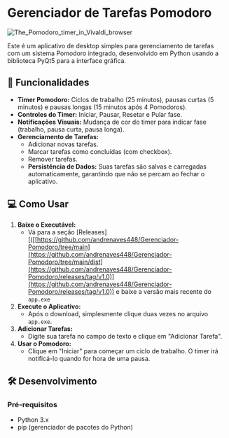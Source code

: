 # Gerenciador de Tarefas Pomodoro

![The_Pomodoro_timer_in_Vivaldi_browser](https://github.com/user-attachments/assets/ce2ef63d-a203-4222-89e0-1c40ad0ff47a)


Este é um aplicativo de desktop simples para gerenciamento de tarefas com um sistema Pomodoro integrado, desenvolvido em Python usando a biblioteca PyQt5 para a interface gráfica.

## 🚀 Funcionalidades

* **Timer Pomodoro:** Ciclos de trabalho (25 minutos), pausas curtas (5 minutos) e pausas longas (15 minutos após 4 Pomodoros).
* **Controles do Timer:** Iniciar, Pausar, Resetar e Pular fase.
* **Notificações Visuais:** Mudança de cor do timer para indicar fase (trabalho, pausa curta, pausa longa).
* **Gerenciamento de Tarefas:**
    * Adicionar novas tarefas.
    * Marcar tarefas como concluídas (com checkbox).
    * Remover tarefas.
    * **Persistência de Dados:** Suas tarefas são salvas e carregadas automaticamente, garantindo que não se percam ao fechar o aplicativo.

## 💻 Como Usar

1.  **Baixe o Executável:**
    * Vá para a seção [Releases][([[https://github.com/andrenaves448/Gerenciador-Pomodoro/tree/main](https://github.com/andrenaves448/Gerenciador-Pomodoro/tree/main/dist](https://github.com/andrenaves448/Gerenciador-Pomodoro/releases/tag/v1.0)](https://github.com/andrenaves448/Gerenciador-Pomodoro/releases/tag/v1.0))  e baixe a versão mais recente do `app.exe`
2.  **Execute o Aplicativo:**
    * Após o download, simplesmente clique duas vezes no arquivo `app.exe`.
3.  **Adicionar Tarefas:**
    * Digite sua tarefa no campo de texto e clique em "Adicionar Tarefa".
4.  **Usar o Pomodoro:**
    * Clique em "Iniciar" para começar um ciclo de trabalho. O timer irá notificá-lo quando for hora de uma pausa.

## 🛠️ Desenvolvimento

### Pré-requisitos

* Python 3.x
* pip (gerenciador de pacotes do Python)

